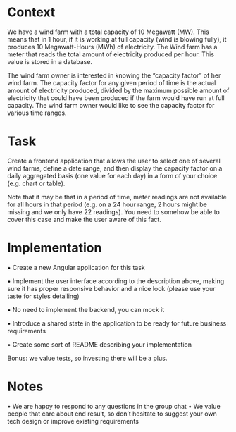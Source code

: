 # Context

We have a wind farm with a total capacity of 10 Megawatt (MW). This means that in 1 hour, if it is working at full capacity (wind is blowing fully), it produces 10 Megawatt-Hours (MWh) of electricity. The Wind farm has a meter that reads the total amount of electricity produced per hour. This value is stored in a database.

The wind farm owner is interested in knowing the “capacity factor” of her wind farm. The capacity factor for any given period of time is the actual amount of electricity produced, divided by the maximum possible amount of electricity that could have been produced if the farm would have run at full capacity. The wind farm owner would like to see the capacity factor for various time ranges.

# Task

Create a frontend application that allows the user to select one of several wind farms, define a date range, and then display the capacity factor on a daily aggregated basis (one value for each day) in a form of your choice (e.g. chart or table).

Note that it may be that in a period of time, meter readings are not available for all hours in that period (e.g. on a 24 hour range, 2 hours might be missing and we only have 22 readings). You need to somehow be able to cover this case and make the user aware of this fact.

# Implementation
• Create a new Angular application for this task

• Implement the user interface according to the description above, making sure it has
proper responsive behavior and a nice look (please use your taste for styles detailing)

• No need to implement the backend, you can mock it

• Introduce a shared state in the application to be ready for future business requirements

• Create some sort of README describing your implementation

Bonus: we value tests, so investing there will be a plus.

# Notes

• We are happy to respond to any questions in the group chat
• We value people that care about end result, so don’t hesitate to suggest your own tech
design or improve existing requirements